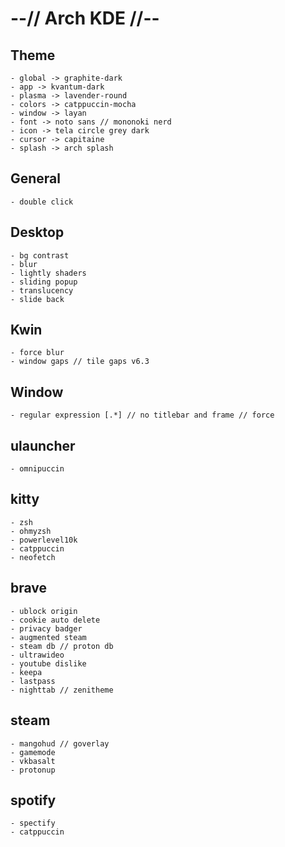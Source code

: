 # --// Arch KDE //-- #


## Theme
    - global -> graphite-dark
    - app -> kvantum-dark
    - plasma -> lavender-round
    - colors -> catppuccin-mocha
    - window -> layan
    - font -> noto sans // mononoki nerd
    - icon -> tela circle grey dark
    - cursor -> capitaine
    - splash -> arch splash

## General
    - double click

## Desktop
    - bg contrast
    - blur
    - lightly shaders
    - sliding popup
    - translucency
    - slide back

## Kwin
    - force blur
    - window gaps // tile gaps v6.3

## Window
    - regular expression [.*] // no titlebar and frame // force

## ulauncher
    - omnipuccin

## kitty
    - zsh
    - ohmyzsh
    - powerlevel10k
    - catppuccin
    - neofetch

## brave
    - ublock origin
    - cookie auto delete
    - privacy badger
    - augmented steam
    - steam db // proton db
    - ultrawideo
    - youtube dislike
    - keepa
    - lastpass
    - nighttab // zenitheme

## steam
    - mangohud // goverlay
    - gamemode
    - vkbasalt
    - protonup

## spotify
    - spectify
    - catppuccin


